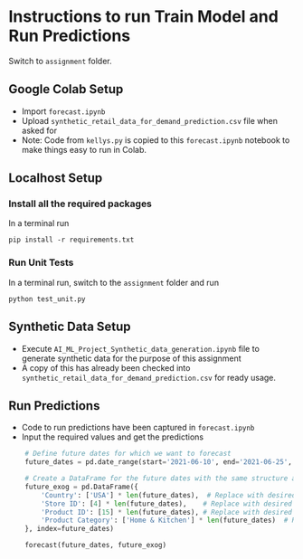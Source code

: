 # Instructions to run Train Model and Run Predictions

Switch to `assignment` folder.

## Google Colab Setup
* Import `forecast.ipynb`
* Upload `synthetic_retail_data_for_demand_prediction.csv` file when asked for
* Note: Code from `kellys.py` is copied to this `forecast.ipynb` notebook to make things easy to run in Colab.

## Localhost Setup
### Install all the required packages
In a terminal run
```
pip install -r requirements.txt
```

### Run Unit Tests
In a terminal run, switch to the `assignment` folder and run
```
python test_unit.py
```

## Synthetic Data Setup
* Execute `AI_ML_Project_Synthetic_data_generation.ipynb` file to generate synthetic data for the purpose of this assignment
* A copy of this has already been checked into `synthetic_retail_data_for_demand_prediction.csv` for ready usage.

## Run Predictions
* Code to run predictions have been captured in `forecast.ipynb`
* Input the required values and get the predictions
```py
    # Define future dates for which we want to forecast
    future_dates = pd.date_range(start='2021-06-10', end='2021-06-25', freq='D')

    # Create a DataFrame for the future dates with the same structure as the exogenous data
    future_exog = pd.DataFrame({
        'Country': ['USA'] * len(future_dates),  # Replace with desired countries
        'Store ID': [4] * len(future_dates),    # Replace with desired store IDs
        'Product ID': [15] * len(future_dates), # Replace with desired product IDs
        'Product Category': ['Home & Kitchen'] * len(future_dates)  # Replace with desired product categories
    }, index=future_dates)

    forecast(future_dates, future_exog)
```